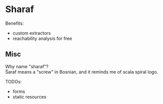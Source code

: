 
# Sharaf



Benefits:
- custom extractors
- reachability analysis for free
 

## Misc
Why name "sharaf"?  
Šaraf means a "screw" in Bosnian, and it reminds me of scala spiral logo.




TODOs:
- forms
- static resources






